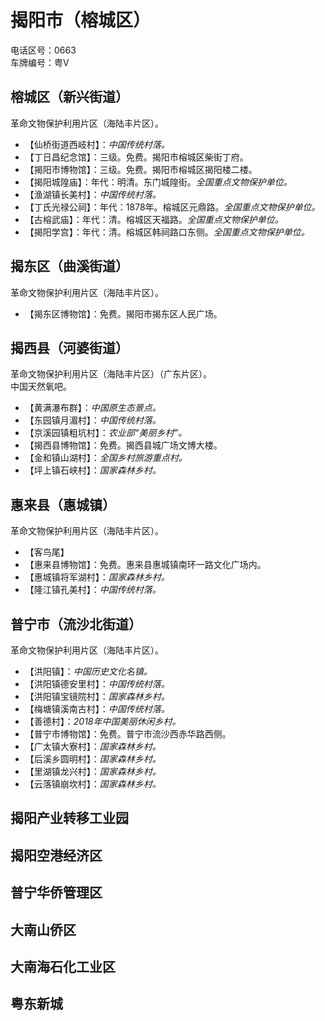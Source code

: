 # 揭阳市（榕城区）  
电话区号：0663  
车牌编号：粤V  

## 榕城区（新兴街道）  
革命文物保护利用片区（海陆丰片区）。  
* 【仙桥街道西岐村】：*中国传统村落。*  
* 【丁日昌纪念馆】：三级。免费。揭阳市榕城区柴街丁府。  
* 【揭阳市博物馆】：三级。免费。揭阳市榕城区揭阳楼二楼。  
* 【揭阳城隍庙】：年代：明清。东门城隍街。*全国重点文物保护单位。*  
* 【渔湖镇长美村】：*中国传统村落。*  
* 【丁氏光禄公祠】：年代：1878年。榕城区元鼎路。*全国重点文物保护单位。*     
* 【古榕武庙】：年代：清。榕城区天福路。*全国重点文物保护单位。*    
* 【揭阳学宫】：年代：清。榕城区韩祠路口东侧。*全国重点文物保护单位。*    

## 揭东区（曲溪街道）  
革命文物保护利用片区（海陆丰片区）。  
* 【揭东区博物馆】：免费。揭阳市揭东区人民广场。   
  
## 揭西县（河婆街道）  
革命文物保护利用片区（海陆丰片区）（广东片区）。  
中国天然氧吧。  
* 【黄满瀑布群】：*中国原生态景点。*  
* 【东园镇月湄村】：*中国传统村落。*  
* 【京溪园镇粗坑村】：*农业部“美丽乡村”。*  
* 【揭西县博物馆】：免费。揭西县城广场文博大楼。  
* 【金和镇山湖村】：*全国乡村旅游重点村。*  
* 【坪上镇石峡村】：*国家森林乡村。*  

## 惠来县（惠城镇）  
革命文物保护利用片区（海陆丰片区）。  
* 【客鸟尾】  
* 【惠来县博物馆】：免费。惠来县惠城镇南环一路文化广场内。  
* 【惠城镇将军湖村】：*国家森林乡村。*  
* 【隆江镇孔美村】：*中国传统村落。*  
  
## 普宁市（流沙北街道）  
革命文物保护利用片区（海陆丰片区）。  
* 【洪阳镇】：*中国历史文化名镇。*  
* 【洪阳镇德安里村】：*中国传统村落。*  
* 【洪阳镇宝镜院村】：*国家森林乡村。*  
* 【梅塘镇溪南古村】：*中国传统村落。*  
* 【善德村】：*2018年中国美丽休闲乡村。*  
* 【普宁市博物馆】：免费。普宁市流沙西赤华路西侧。  
* 【广太镇大寮村】：*国家森林乡村。*  
* 【后溪乡圆明村】：*国家森林乡村。*  
* 【里湖镇龙兴村】：*国家森林乡村。*  
* 【云落镇崩坎村】：*国家森林乡村。*    

## 揭阳产业转移工业园  

## 揭阳空港经济区  

## 普宁华侨管理区  

## 大南山侨区  

## 大南海石化工业区  

## 粤东新城 